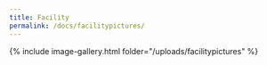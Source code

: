 ```yaml
---
title: Facility
permalink: /docs/facilitypictures/
---
```


{% include image-gallery.html folder="/uploads/facilitypictures" %}